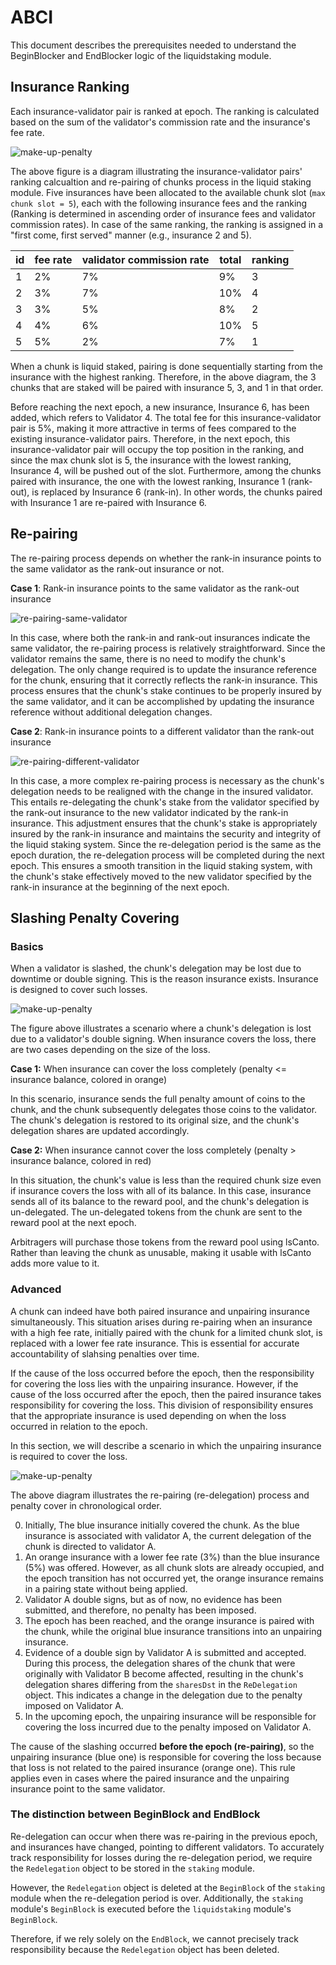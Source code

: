 
# ABCI

This document describes the prerequisites needed to understand the BeginBlocker and EndBlocker logic of the liquidstaking module.

## Insurance Ranking

Each insurance-validator pair is ranked at epoch. The ranking is calculated based on the sum of the validator's commission rate and the insurance's fee rate. 

![make-up-penalty](./ranking.png)

The above figure is a diagram illustrating the insurance-validator pairs' ranking calcualtion and re-pairing of chunks process in the liquid staking module.
Five insurances have been allocated to the available chunk slot (`max chunk slot = 5`), each with the following insurance fees and the ranking (Ranking is determined in ascending order of insurance fees and validator commission rates).
In case of the same ranking, the ranking is assigned in a "first come, first served" manner (e.g., insurance 2 and 5).

| id   | fee rate | validator commission rate | total | ranking |
|------|----------|---------------------------|-------|---------|
| 1    | 2%       | 7%                        | 9%    | 3       |
| 2    | 3%       | 7%                        | 10%   | 4       |
| 3    | 3%       | 5%                        | 8%    | 2       |
| 4    | 4%       | 6%                        | 10%   | 5       |
| 5    | 5%       | 2%                        | 7%    | 1       |


When a chunk is liquid staked, pairing is done sequentially starting from the insurance with the highest ranking. Therefore, in the above diagram, the 3 chunks that are staked will be paired with insurance 5, 3, and 1 in that order.

Before reaching the next epoch, a new insurance, Insurance 6, has been added, which refers to Validator 4. The total fee for this insurance-validator pair is 5%, making it more attractive in terms of fees compared to the existing insurance-validator pairs.
Therefore, in the next epoch, this insurance-validator pair will occupy the top position in the ranking, and since the max chunk slot is 5, the insurance with the lowest ranking, Insurance 4, will be pushed out of the slot.
Furthermore, among the chunks paired with insurance, the one with the lowest ranking, Insurance 1 (rank-out), is replaced by Insurance 6 (rank-in). In other words, the chunks paired with Insurance 1 are re-paired with Insurance 6.

## Re-pairing
The re-pairing process depends on whether the rank-in insurance points to the same validator as the rank-out insurance or not.

**Case 1**: Rank-in insurance points to the same validator as the rank-out insurance

![re-pairing-same-validator](./re-pairing-same-validator.png)

In this case, where both the rank-in and rank-out insurances indicate the same validator, the re-pairing process is relatively straightforward. Since the validator remains the same, there is no need to modify the chunk's delegation. The only change required is to update the insurance reference for the chunk, ensuring that it correctly reflects the rank-in insurance. This process ensures that the chunk's stake continues to be properly insured by the same validator, and it can be accomplished by updating the insurance reference without additional delegation changes.

**Case 2**: Rank-in insurance points to a different validator than the rank-out insurance

![re-pairing-different-validator](./re-pairing-different-validator.png)

In this case, a more complex re-pairing process is necessary as the chunk's delegation needs to be realigned with the change in the insured validator. This entails re-delegating the chunk's stake from the validator specified by the rank-out insurance to the new validator indicated by the rank-in insurance. This adjustment ensures that the chunk's stake is appropriately insured by the rank-in insurance and maintains the security and integrity of the liquid staking system.
Since the re-delegation period is the same as the epoch duration, the re-delegation process will be completed during the next epoch. This ensures a smooth transition in the liquid staking system, with the chunk's stake effectively moved to the new validator specified by the rank-in insurance at the beginning of the next epoch.

## Slashing Penalty Covering

### Basics

When a validator is slashed, the chunk's delegation may be lost due to downtime or double signing. This is the reason insurance exists. Insurance is designed to cover such losses.

![make-up-penalty](./make-up-penalty.png)

The figure above illustrates a scenario where a chunk's delegation is lost due to a validator's double signing. 
When insurance covers the loss, there are two cases depending on the size of the loss.

**Case 1:** When insurance can cover the loss completely (penalty <= insurance balance, colored in orange)

In this scenario, insurance sends the full penalty amount of coins to the chunk, and the chunk subsequently delegates those coins to the validator.
The chunk's delegation is restored to its original size, and the chunk's delegation shares are updated accordingly.

**Case 2:** When insurance cannot cover the loss completely (penalty > insurance balance, colored in red)

In this situation, the chunk's value is less than the required chunk size even if insurance covers the loss with all of its balance. In this case, insurance sends all of its balance to the reward pool, and the chunk's delegation is un-delegated. The un-delegated tokens from the chunk are sent to the reward pool at the next epoch.

Arbitragers will purchase those tokens from the reward pool using lsCanto. Rather than leaving the chunk as unusable, making it usable with lsCanto adds more value to it.

### Advanced

A chunk can indeed have both paired insurance and unpairing insurance simultaneously. 
This situation arises during re-pairing when an insurance with a high fee rate, initially paired with the chunk for a limited chunk slot, is replaced with a lower fee rate insurance.
This is essential for accurate accountability of slahsing penalties over time.

If the cause of the loss occurred before the epoch, then the responsibility for covering the loss lies with the unpairing insurance. 
However, if the cause of the loss occurred after the epoch, then the paired insurance takes responsibility for covering the loss. 
This division of responsibility ensures that the appropriate insurance is used depending on when the loss occurred in relation to the epoch.

In this section, we will describe a scenario in which the unpairing insurance is required to cover the loss.

![make-up-penalty](./make-up-penalty-redelegation.png)

The above diagram illustrates the re-pairing (re-delegation) process and penalty cover in chronological order. 

0. Initially, The blue insurance initially covered the chunk. As the blue insurance is associated with validator A, the current delegation of the chunk is directed to validator A.
1. An orange insurance with a lower fee rate (3%) than the blue insurance (5%) was offered. However, as all chunk slots are already occupied, and the epoch transition has not occurred yet, the orange insurance remains in a pairing state without being applied.
2. Validator A double signs, but as of now, no evidence has been submitted, and therefore, no penalty has been imposed.
3. The epoch has been reached, and the orange insurance is paired with the chunk, while the original blue insurance transitions into an unpairing insurance.
4. Evidence of a double sign by Validator A is submitted and accepted. During this process, the delegation shares of the chunk that were originally with Validator B become affected, resulting in the chunk's delegation shares differing from the `sharesDst` in the `ReDelegation` object. This indicates a change in the delegation due to the penalty imposed on Validator A.
5. In the upcoming epoch, the unpairing insurance will be responsible for covering the loss incurred due to the penalty imposed on Validator A.

The cause of the slashing occurred **before the epoch (re-pairing)**, so the unpairing insurance (blue one) is responsible for covering the loss because that loss is not related to the paired insurance (orange one). This rule applies even in cases where the paired insurance and the unpairing insurance point to the same validator.

### The distinction between BeginBlock and EndBlock

Re-delegation can occur when there was re-pairing in the previous epoch, and insurances have changed, pointing to different validators. To accurately track responsibility for losses during the re-delegation period, we require the `Redelegation` object to be stored in the `staking` module.

However, the `Redelegation` object is deleted at the `BeginBlock` of the `staking` module when the re-delegation period is over. Additionally, the `staking` module's `BeginBlock` is executed before the `liquidstaking` module's `BeginBlock`.

Therefore, if we rely solely on the `EndBlock`, we cannot precisely track responsibility because the `Redelegation` object has been deleted.





